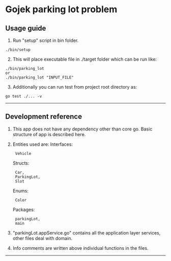 # Gojek parking lot problem

## Usage guide
1. Run "setup" script in bin folder.
```
./bin/setup
```
2. This will place executable file in ./target folder which can be run like:
```
./bin/parking_lot
or
./bin/parking_lot "INPUT_FILE"
```
3. Additionally you can run test from project root directory as:
```
go test ./... -v
```
----

## Development reference
1. This app does not have any dependency other than core go. Basic structure of app is described here.
2. Entities used are:
    Interfaces:
        
        Vehicle
    Structs:
        
        Car,
        ParkingLot,
        Slot
    Enums:

        Color
    Packages:

        parkingLot,
        main
3. "parkingLot.appService.go" contains all the application layer services, other files deal with domain.
4. Info comments are written above individual functions in the files.

---
